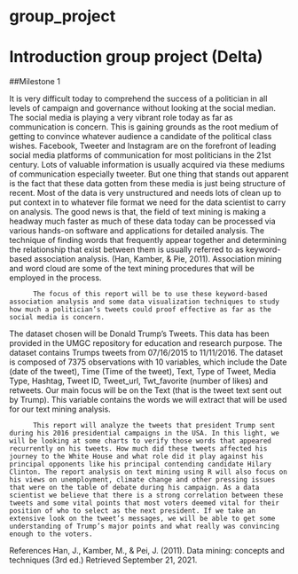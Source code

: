# group_project

# Introduction group project (Delta)
##Milestone 1


It is very difficult today to comprehend the success of a politician in all levels of campaign and governance without looking at the social median. 
The social media is playing a very vibrant role today as far as communication is concern. 
This is gaining grounds as the root medium of getting to convince whatever audience a candidate of the political class wishes. 
Facebook, Tweeter and Instagram are on the forefront of leading social media platforms of communication for most politicians in the 21st century. 
Lots of valuable information is usually acquired via these mediums of communication especially tweeter. 
But one thing that stands out apparent is the fact that these data gotten from these media is just being structure of recent. 
Most of the data is very unstructured and needs lots of clean up to put context in to whatever file format we need for the data scientist to carry on analysis. 
The good news is that, the field of text mining is making a headway much faster as much of these data today can be processed via various 
hands-on software and applications for detailed analysis. The technique of finding words that frequently appear together and determining the relationship that exist between them is usually referred to as keyword-based association analysis. (Han, Kamber, & Pie, 2011). Association mining and word cloud are some of the text mining procedures that will be employed in the process.


          The focus of this report will be to use these keyword-based association analysis and some data visualization techniques to study how much a politician’s tweets could proof effective as far as the social media is concern.
The dataset chosen will be Donald Trump’s Tweets. This data has been provided in the UMGC repository for education and research purpose. The dataset contains Trumps tweets from 07/16/2015 to 11/11/2016. The dataset is composed of 7375 observations with 10 variables, which include the Date (date of the tweet), Time (Time of the tweet), Text, Type of Tweet, Media Type, Hashtag, Tweet ID, Tweet_url, Twt_favorite (number of likes) and retweets. Our main focus will be on the Text (that is the tweet text sent out by Trump). This variable contains the words we will extract that will be used for our text mining analysis. 


          This report will analyze the tweets that president Trump sent during his 2016 presidential campaigns in the USA. In this light, we will be looking at some charts to verify those words that appeared recurrently on his tweets. How much did these tweets affected his journey to the White House and what role did it play against his principal opponents like his principal contending candidate Hilary Clinton. The report analysis on text mining using R will also focus on his views on unemployment, climate change and other pressing issues that were on the table of debate during his campaign. As a data scientist we believe that there is a strong correlation between these tweets and some vital points that most voters deemed vital for their position of who to select as the next president. If we take an extensive look on the tweet’s messages, we will be able to get some understanding of Trump’s major points and what really was convincing enough to the voters.




References
Han, J., Kamber, M., & Pei, J. (2011). Data mining: concepts and techniques (3rd ed.)  Retrieved September 21, 2021.
